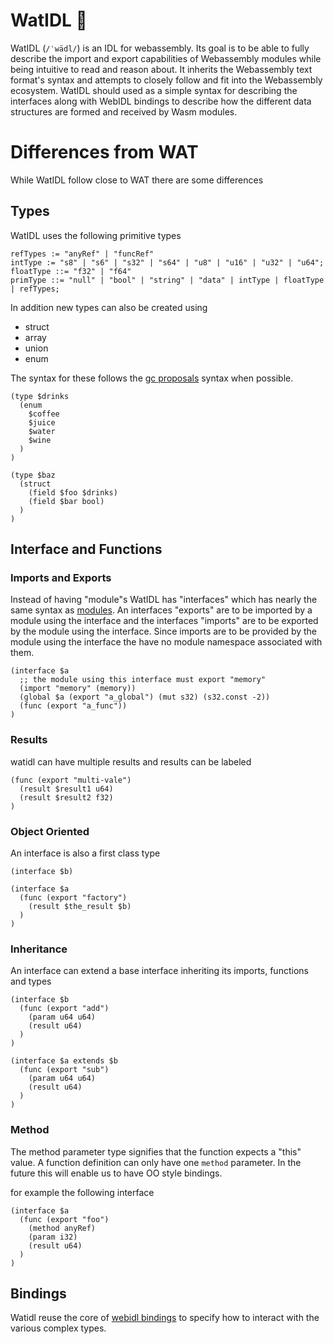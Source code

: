 # WatIDL :duck:

WatIDL (`/ˈwädl/`) is an IDL for webassembly. Its goal is to be able to fully describe the import and export capabilities of Webassembly modules while being intuitive to read and reason about. It inherits the Webassembly text format's syntax and attempts to closely follow and fit into the Webassembly ecosystem. WatIDL should used as a simple syntax for describing the interfaces along with WebIDL bindings to describe how the different data structures are formed and received by Wasm modules.

# Differences from WAT
While WatIDL follow close to WAT there are some differences

## Types
WatIDL uses the following primitive types

```
refTypes := "anyRef" | "funcRef"
intType := "s8" | "s6" | "s32" | "s64" | "u8" | "u16" | "u32" | "u64";
floatType ::= "f32" | "f64" 
primType ::= "null" | "bool" | "string" | "data" | intType | floatType | refTypes;
```

In addition new types can also be created using
- struct
- array
- union
- enum

The syntax for these follows the [gc proposals](https://github.com/WebAssembly/gc/blob/master/proposals/gc/Overview.md) syntax when possible.

```
(type $drinks
  (enum
    $coffee
    $juice
    $water
    $wine
  )
)

(type $baz
  (struct
    (field $foo $drinks)
    (field $bar bool)
  )
)
```

## Interface and Functions
### Imports and Exports
Instead of having "module"s WatIDL has "interfaces" which has nearly the same syntax as [modules](https://webassembly.github.io/spec/core/text/modules.html). An interfaces "exports" are to be imported by a module using the interface and the interfaces "imports" are to be exported by the module using the interface. Since imports are to be provided by the module using the interface the have no module namespace associated with them.  

```
(interface $a
  ;; the module using this interface must export "memory"
  (import "memory" (memory)) 
  (global $a (export "a_global") (mut s32) (s32.const -2))
  (func (export "a_func"))
)
```

### Results
watidl can have multiple results and results can be labeled
```
(func (export "multi-vale")
  (result $result1 u64)
  (result $result2 f32)
)
```

### Object Oriented
An interface is also a first class type

```
(interface $b)

(interface $a
  (func (export "factory")
    (result $the_result $b)
  )
)
```

### Inheritance
An interface can extend a base interface inheriting its imports, functions and types

```
(interface $b
  (func (export "add")
    (param u64 u64)
    (result u64)
  )
)

(interface $a extends $b
  (func (export "sub")
    (param u64 u64)
    (result u64)
  )
)
```

### Method
The method parameter type signifies that the function expects a "this" value. A function definition can only have one `method` parameter. In the future this will enable us to have OO style bindings.

for example the following interface
```
(interface $a
  (func (export "foo")
    (method anyRef)
    (param i32)
    (result u64)
  )
)
```

## Bindings
Watidl reuse the core of [webidl bindings](https://github.com/WebAssembly/webidl-bindings/blob/master/proposals/webidl-bindings/Explainer.md) to specify how to interact with the various complex types. 
